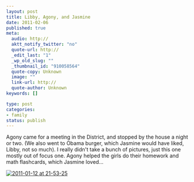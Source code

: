 ```yaml
--- 
layout: post
title: Libby, Agony, and Jasmine
date: 2011-02-06
published: true
meta: 
  audio: http://
  aktt_notify_twitter: "no"
  quote-url: http://
  _edit_last: "1"
  _wp_old_slug: ""
  _thumbnail_id: "910058564"
  quote-copy: Unknown
  image: ""
  link-url: http://
  quote-author: Unknown
keywords: []

type: post
categories: 
- family
status: publish
---
```

Agony came for a meeting in the District, and stopped by the house a night or two.  (We also went to Obama burger, which Jasmine would have liked, Libby, not so much).  I really didn't take a bunch of pictures, just this one mostly out of focus one.  Agony helped the girls do their homework and math flashcards, which Jasmine loved...

[![](http://media.eick.us/2011/02/2011-01-12-at-21-53-25-300x200.jpg "2011-01-12 at 21-53-25")](http://media.eick.us/2011/02/2011-01-12-at-21-53-25.jpg)
